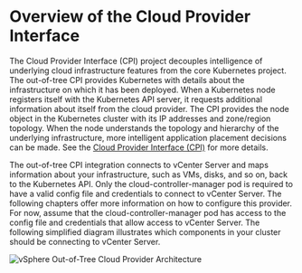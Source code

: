 # Overview of the Cloud Provider Interface

The Cloud Provider Interface (CPI) project decouples intelligence of underlying cloud infrastructure features from the core Kubernetes project. The out-of-tree CPI provides Kubernetes with details about the infrastructure on which it has been deployed. When a Kubernetes node registers itself with the Kubernetes API server, it requests additional information about itself from the cloud provider. The CPI provides the node object in the Kubernetes cluster with its IP addresses and zone/region topology. When the node understands the topology and hierarchy of the underlying infrastructure, more intelligent application placement decisions can be made. See the [Cloud Provider Interface (CPI)](https://github.com/kubernetes/cloud-provider-vsphere/blob/master/docs/book/container_storage_interface.md) for more details.

The out-of-tree CPI integration connects to vCenter Server and maps information about your infrastructure, such as VMs, disks, and so on, back to the Kubernetes API.  Only the cloud-controller-manager pod is required to have a valid config file and credentials to connect to vCenter Server. The following chapters offer more information on how to configure this provider. For now, assume that the cloud-controller-manager pod has access to the config file and credentials that allow access to vCenter Server. The following simplified diagram illustrates which components in your cluster should be connecting to vCenter Server.

![vSphere Out-of-Tree Cloud Provider Architecture](https://github.com/kubernetes/cloud-provider-vsphere/raw/master/docs/images/vsphere-out-of-tree-architecture.png "vSphere Out-of-Tree Cloud Provider Architecture")
